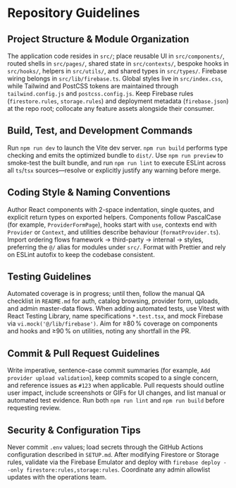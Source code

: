 # Repository Guidelines

## Project Structure & Module Organization
The application code resides in `src/`; place reusable UI in `src/components/`, routed shells in `src/pages/`, shared state in `src/contexts/`, bespoke hooks in `src/hooks/`, helpers in `src/utils/`, and shared types in `src/types/`. Firebase wiring belongs in `src/lib/firebase.ts`. Global styles live in `src/index.css`, while Tailwind and PostCSS tokens are maintained through `tailwind.config.js` and `postcss.config.js`. Keep Firebase rules (`firestore.rules`, `storage.rules`) and deployment metadata (`firebase.json`) at the repo root; collocate any feature assets alongside their consumer.

## Build, Test, and Development Commands
Run `npm run dev` to launch the Vite dev server. `npm run build` performs type checking and emits the optimized bundle to `dist/`. Use `npm run preview` to smoke-test the built bundle, and run `npm run lint` to execute ESLint across all `ts`/`tsx` sources—resolve or explicitly justify any warning before merge.

## Coding Style & Naming Conventions
Author React components with 2-space indentation, single quotes, and explicit return types on exported helpers. Components follow PascalCase (for example, `ProviderFormPage`), hooks start with `use`, contexts end with `Provider` or `Context`, and utilities describe behaviour (`formatProvider.ts`). Import ordering flows framework → third-party → internal → styles, preferring the `@/` alias for modules under `src/`. Format with Prettier and rely on ESLint autofix to keep the codebase consistent.

## Testing Guidelines
Automated coverage is in progress; until then, follow the manual QA checklist in `README.md` for auth, catalog browsing, provider form, uploads, and admin master-data flows. When adding automated tests, use Vitest with React Testing Library, name specifications `*.test.tsx`, and mock Firebase via `vi.mock('@/lib/firebase')`. Aim for ≥80 % coverage on components and hooks and ≥90 % on utilities, noting any shortfall in the PR.

## Commit & Pull Request Guidelines
Write imperative, sentence-case commit summaries (for example, `Add provider upload validation`), keep commits scoped to a single concern, and reference issues as `#123` when applicable. Pull requests should outline user impact, include screenshots or GIFs for UI changes, and list manual or automated test evidence. Run both `npm run lint` and `npm run build` before requesting review.

## Security & Configuration Tips
Never commit `.env` values; load secrets through the GitHub Actions configuration described in `SETUP.md`. After modifying Firestore or Storage rules, validate via the Firebase Emulator and deploy with `firebase deploy --only firestore:rules,storage:rules`. Coordinate any admin allowlist updates with the operations team.
